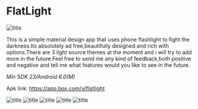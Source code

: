 # FlatLight

![title](https://i.imgur.com/44JGIaP.jpg)

This is a simple material design app that uses phone flashlight to fight the darkness.Its absolutely ad free,beautifully designed and rich with options.There are 3 light source themes at the moment and i will try to add more in the future.Feel free to send me any kind of feedback,both positive and negative and tell me what features would you like to see in the future.

*Min SDK 23/Android 6.0(M)*

Apk link: https://app.box.com/v/flatlight

![title](https://i.imgur.com/Or1Gb8B.jpg)
![title](https://i.imgur.com/dY6GKdd.jpg)
![title](https://i.imgur.com/hFeFgLw.jpg)
![title](https://i.imgur.com/AGIYWvG.jpg)
![title](https://i.imgur.com/MsvH5b4.jpg)





